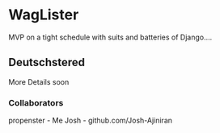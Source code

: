 # WagLister 

MVP on a tight schedule with suits and batteries of Django....

## Deutschstered

<p>More Details soon</p>

### Collaborators
propenster - Me
Josh - github.com/Josh-Ajiniran